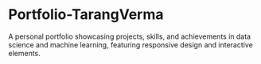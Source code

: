# Portfolio-TarangVerma
A personal portfolio showcasing projects, skills, and achievements in data science and machine learning, featuring responsive design and interactive elements.
